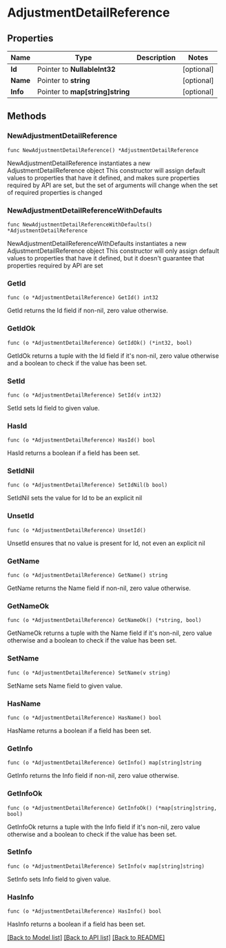 # AdjustmentDetailReference

## Properties

Name | Type | Description | Notes
------------ | ------------- | ------------- | -------------
**Id** | Pointer to **NullableInt32** |  | [optional] 
**Name** | Pointer to **string** |  | [optional] 
**Info** | Pointer to **map[string]string** |  | [optional] 

## Methods

### NewAdjustmentDetailReference

`func NewAdjustmentDetailReference() *AdjustmentDetailReference`

NewAdjustmentDetailReference instantiates a new AdjustmentDetailReference object
This constructor will assign default values to properties that have it defined,
and makes sure properties required by API are set, but the set of arguments
will change when the set of required properties is changed

### NewAdjustmentDetailReferenceWithDefaults

`func NewAdjustmentDetailReferenceWithDefaults() *AdjustmentDetailReference`

NewAdjustmentDetailReferenceWithDefaults instantiates a new AdjustmentDetailReference object
This constructor will only assign default values to properties that have it defined,
but it doesn't guarantee that properties required by API are set

### GetId

`func (o *AdjustmentDetailReference) GetId() int32`

GetId returns the Id field if non-nil, zero value otherwise.

### GetIdOk

`func (o *AdjustmentDetailReference) GetIdOk() (*int32, bool)`

GetIdOk returns a tuple with the Id field if it's non-nil, zero value otherwise
and a boolean to check if the value has been set.

### SetId

`func (o *AdjustmentDetailReference) SetId(v int32)`

SetId sets Id field to given value.

### HasId

`func (o *AdjustmentDetailReference) HasId() bool`

HasId returns a boolean if a field has been set.

### SetIdNil

`func (o *AdjustmentDetailReference) SetIdNil(b bool)`

 SetIdNil sets the value for Id to be an explicit nil

### UnsetId
`func (o *AdjustmentDetailReference) UnsetId()`

UnsetId ensures that no value is present for Id, not even an explicit nil
### GetName

`func (o *AdjustmentDetailReference) GetName() string`

GetName returns the Name field if non-nil, zero value otherwise.

### GetNameOk

`func (o *AdjustmentDetailReference) GetNameOk() (*string, bool)`

GetNameOk returns a tuple with the Name field if it's non-nil, zero value otherwise
and a boolean to check if the value has been set.

### SetName

`func (o *AdjustmentDetailReference) SetName(v string)`

SetName sets Name field to given value.

### HasName

`func (o *AdjustmentDetailReference) HasName() bool`

HasName returns a boolean if a field has been set.

### GetInfo

`func (o *AdjustmentDetailReference) GetInfo() map[string]string`

GetInfo returns the Info field if non-nil, zero value otherwise.

### GetInfoOk

`func (o *AdjustmentDetailReference) GetInfoOk() (*map[string]string, bool)`

GetInfoOk returns a tuple with the Info field if it's non-nil, zero value otherwise
and a boolean to check if the value has been set.

### SetInfo

`func (o *AdjustmentDetailReference) SetInfo(v map[string]string)`

SetInfo sets Info field to given value.

### HasInfo

`func (o *AdjustmentDetailReference) HasInfo() bool`

HasInfo returns a boolean if a field has been set.


[[Back to Model list]](../README.md#documentation-for-models) [[Back to API list]](../README.md#documentation-for-api-endpoints) [[Back to README]](../README.md)


